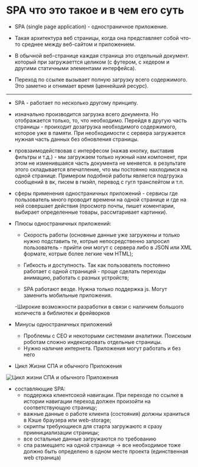 # SPA что это такое и в чем его суть

- SPA (single page application) - одностраничное приложение.

- Такая архитектура веб страницы, когда она представляет собой что-то среднее между веб-сайтом и приложением.

- В обычной веб-странице каждая страница это отдельный документ. который при загружаеттся целиком (с футером, с хедером и другими статичными элементами интерфейса).

- Переход по ссылке вызывает полную загрузку всего содержимого. Это заметно и отнимает время (ценнейший ресурс).

---

- SPA - работает по несколько другому принципу.

- изначально производится загрузка всего документа. Но отображается только, то, что необходимо. Перейдя в другую часть страницы - проиходит дозагрузка необходимого содержимого, которое уже в памяти. При необходимости с сервера загружается нужная часть данных без обновления страницы.

- провзаимодействовав с интерфесом (нажав кнопку, выставив фильтры и т.д.) - мы загружаем только нужный нам компонент, при этом не изменившаяся часть документа не меняется. в результате этого складывается впечатление, что мы постоянно нахлодимся на одной странице. Примером подобной работы является подгрузка сообщений в вк, писем в гмэйл, перевод с гугл транслейтом и т.п.

- сферы применения одностраничных приложений - сервисы где пользователь много проводит времени на одной странице и где на ней совершает действия (просмотр почты, пишет коментарии, выбирает определенные товары, рассмтаривает картинки).

- Плюсы одностраничных приложений:

  - Скорость работы (основные данные уже загружены и только нужно подставить те, котрые непосредственно запросил пользователь - прийти они могут с сервера либо в JSON или XML формате, котрые более легкие чем HTML);

  - Гибкость и доступность. Так как пользователь постоянно работает с одной страницей - проще сделать переходы анимацию, работать с разных устройств;

  - SPA работают везде. Нужна только поддержка js. Могут заменить мобильные приложения.

  -Широкие возможности разработки в связи с наличием большого количеств а библиотек и фрейворков

- Минусы одностраничных приложений

  - Проблемы с СЕО и некоторыми системами аналитики. Поискоым роботам сложно индексировать отдельные страницы.
  - Нужно наличие интернета. Приложения могут работать и без него

- Цикл Жизни СПА и обычного Приложения

![Цикл жизни СПА и обычного Приложения](https://wezom.com.ua/Media/files/filemanager/SPA-RU/01.jpg)

- составляющие SPA:
  - поддержка клиентсокой навигации. При переходе по ссылке в истории навигации переход должен произойти на соответствующую страницу;
  - важные данные о работе клиента (состояния) должны храниться в Кэше браузера или web-storage;
  - скрипты требующиеся для старта загружаютс я сразу приинициализации страницы;
  - все остальные данные загружаются по требованию
  - спа размещаетс на одной странице -> все необходимое тоже должно быть определено в одном месте проекта (единственная web страница)
